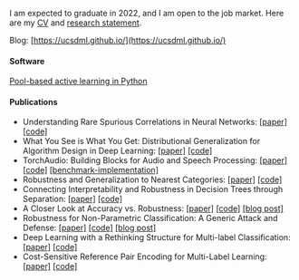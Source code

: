 I am expected to graduate in 2022, and I am open to the job market. Here are my [CV](http://yyyang.me/docs/curriculum_vitae.pdf) and [research statement](http://yyyang.me/docs/research_statement.pdf).

Blog: [https://ucsdml.github.io/](https://ucsdml.github.io/)

#### Software

[Pool-based active learning in Python](https://github.com/ntucllab/libact)

#### Publications

- Understanding Rare Spurious Correlations in Neural Networks: [[paper]](https://arxiv.org/abs/2202.05189) [[code]](https://github.com/yangarbiter/rare-spurious-correlation)
- What You See is What You Get: Distributional Generalization for Algorithm Design in Deep Learning: [[paper]](https://arxiv.org/abs/2204.03230) [[code]](https://github.com/yangarbiter/dp-dg)
- TorchAudio: Building Blocks for Audio and Speech Processing: [[paper]](https://arxiv.org/abs/2110.15018) [[code]](https://github.com/pytorch/audio) [[benchmark-implementation]](https://github.com/yangarbiter/torchaudio-benchmark)
- Robustness and Generalization to Nearest Categories: [[paper]](https://arxiv.org/abs/2011.08485) [[code]](https://github.com/yangarbiter/nearest-category-generalization)
- Connecting Interpretability and Robustness in Decision Trees through Separation: [[paper]](https://arxiv.org/abs/2102.07048) [[code]](https://github.com/yangarbiter/interpretable-robust-trees)
- A Closer Look at Accuracy vs. Robustness: [[paper]](https://arxiv.org/abs/2003.02460) [[code]](https://github.com/yangarbiter/robust-local-lipschitz) [[blog post]](https://ucsdml.github.io/jekyll/update/2020/05/04/adversarial-robustness-through-local-lipschitzness.html)
- Robustness for Non-Parametric Classification: A Generic Attack and Defense: [[paper]](https://arxiv.org/abs/1906.03310) [[code]](https://github.com/yangarbiter/adversarial-nonparametrics) [[blog post]](https://ucsdml.github.io/jekyll/update/2020/07/20/adversarial-pruning.html)
- Deep Learning with a Rethinking Structure for Multi-label Classification: [[paper]](https://arxiv.org/abs/1802.01697) [[code]](https://github.com/yangarbiter/multilabel-learn)
- Cost-Sensitive Reference Pair Encoding for Multi-Label Learning: [[paper]](https://arxiv.org/abs/1611.09461) [[code]](https://github.com/yangarbiter/multilabel-learn)

<!--
**yangarbiter/yangarbiter** is a ✨ _special_ ✨ repository because its `README.md` (this file) appears on your GitHub profile.

Here are some ideas to get you started:

- 🔭 I’m currently working on ...
- 🌱 I’m currently learning ...
- 👯 I’m looking to collaborate on ...
- 🤔 I’m looking for help with ...
- 💬 Ask me about ...
- 📫 How to reach me: ...
- 😄 Pronouns: ...
- ⚡ Fun fact: ...
-->
